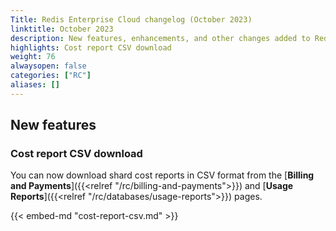 ```yaml
---
Title: Redis Enterprise Cloud changelog (October 2023)
linktitle: October 2023
description: New features, enhancements, and other changes added to Redis Enterprise Cloud during October 2023.
highlights: Cost report CSV download
weight: 76
alwaysopen: false
categories: ["RC"]
aliases: []
---
```


## New features

### Cost report CSV download

You can now download shard cost reports in CSV format from the [**Billing and Payments**]({{<relref "/rc/billing-and-payments">}}) and [**Usage Reports**]({{<relref "/rc/databases/usage-reports">}}) pages.

{{< embed-md "cost-report-csv.md" >}}
